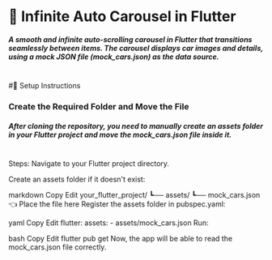 <h1>🚗 Infinite Auto Carousel in Flutter</h1>
<h5>A smooth and infinite auto-scrolling carousel in Flutter that transitions seamlessly between items. The carousel displays car images and details, using a mock JSON file (mock_cars.json) as the data source.
</h5>
<br>
#📌 Setup Instructions
<h3>Create the Required Folder and Move the File</h3>
<h5>
After cloning the repository, you need to manually create an assets folder in your Flutter project and move the mock_cars.json file inside it.
</h5><br>
Steps:
Navigate to your Flutter project directory.

Create an assets folder if it doesn't exist:

markdown
Copy
Edit
your_flutter_project/
┗── assets/
    ┗── mock_cars.json  👈 Place the file here
Register the assets folder in pubspec.yaml:

yaml
Copy
Edit
flutter:
  assets:
    - assets/mock_cars.json
Run:

bash
Copy
Edit
flutter pub get
Now, the app will be able to read the mock_cars.json file correctly.

